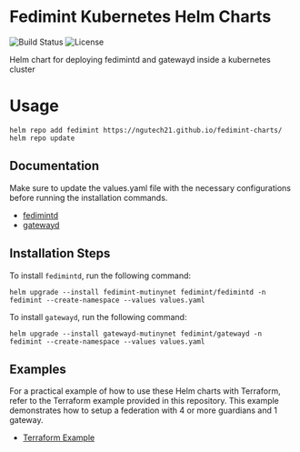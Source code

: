 # Fedimint Kubernetes Helm Charts
![Build Status](https://github.com/ngutech21/fedimint-charts/actions/workflows/release.yml/badge.svg) 
![License](https://img.shields.io/badge/License-MIT-green?style=flat-square) 


Helm chart for deploying fedimintd and gatewayd inside a kubernetes cluster


# Usage
```
helm repo add fedimint https://ngutech21.github.io/fedimint-charts/
helm repo update
```



## Documentation
Make sure to update the values.yaml file with the necessary configurations before running the installation commands.

- [fedimintd](charts/fedimintd/README.md)
- [gatewayd](charts/gatewayd/README.md)



## Installation Steps
To install `fedimintd`, run the following command:

```
helm upgrade --install fedimint-mutinynet fedimint/fedimintd -n fedimint --create-namespace --values values.yaml
```

To install `gatewayd`, run the following command:

```
helm upgrade --install gatewayd-mutinynet fedimint/gatewayd -n fedimint --create-namespace --values values.yaml
```


## Examples
For a practical example of how to use these Helm charts with Terraform, refer to the Terraform example provided in this repository. This example demonstrates how to setup a federation with 4 or more guardians and 1 gateway.

- [Terraform Example](examples/terraform/README.md)







